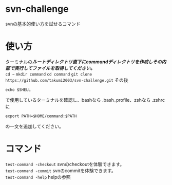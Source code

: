# svn-challenge
svnの基本的使い方を試せるコマンド

# 使い方
ターミナルの***ルートディレクトリ直下にcommandディレクトリを作成しその内部で実行してファイルを取得してください。***  
`cd ~`
`mkdir command`
`cd command`
`git clone https://github.com/takumi2003/svn-challenge.git`
その後

`echo $SHELL`

で使用しているターミナルを確認し、bashなら .bash_profile、zshなら .zshrcに  

`export PATH=$HOME/command:$PATH`

の一文を追加してください。

# コマンド
`test-command -checkout`
svnのcheckoutを体験できます。  
`test-command -commit`
svnのcommitを体験できます。  
`test-command -help`
helpの参照
